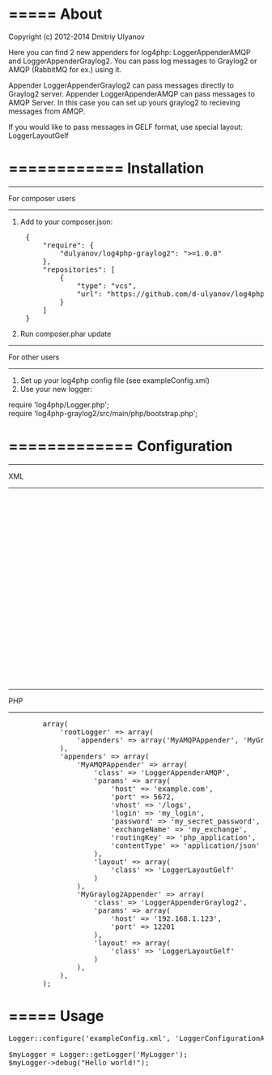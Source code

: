 =====
About
=====
Copyright (c) 2012-2014 Dmitriy Ulyanov

Here you can find 2 new appenders for log4php: LoggerAppenderAMQP and LoggerAppenderGraylog2.
You can pass log messages to Graylog2 or AMQP (RabbitMQ for ex.) using it.

Appender LoggerAppenderGraylog2 can pass messages directly to Graylog2 server.
Appender LoggerAppenderAMQP can pass messages to AMQP Server. In this case you can set up yours graylog2 to recieving messages from AMQP.

If you would like to pass messages in GELF format, use special layout: LoggerLayoutGelf

============
Installation
============

******************
For composer users
******************

1. Add to your composer.json:<br/>
<pre>
    {
        "require": {
            "dulyanov/log4php-graylog2": ">=1.0.0"
        },
        "repositories": [
            {
                "type": "vcs",
                "url": "https://github.com/d-ulyanov/log4php-graylog2.git"
            }
        ]
    }
</pre>

2. Run composer.phar update

***************
For other users
***************

1. Set up your log4php config file (see exampleConfig.xml)
2. Use your new logger:

require 'log4php/Logger.php';<br />
require 'log4php-graylog2/src/main/php/bootstrap.php';

=============
Configuration
=============

***
XML
***

<pre>
        <configuration xmlns="http://logging.apache.org/log4php/">
            <appender name="MyAMQPAppender" class="LoggerAppenderAMQP">
                <param name="host" value="example.com" />
                <param name="port" value="5672" />
                <param name="vhost" value="/logs" />
                <param name="login" value="my_login" />
                <param name="password" value="my_secret_password" />
                <param name="exchangeName" value="my_exchange" />
                <param name="routingKey" value="php_application" />
                <param name="contentType" value="application/json" />
                <layout class="LoggerLayoutGelf" />
            </appender>
            <appender name="MyGraylog2Appender" class="LoggerAppenderGraylog2">
                <param name="host" value="192.168.1.123" />
                <param name="port" value="12201" />
                <layout class="LoggerLayoutGelf" />
            </appender>
            <root>
                <level value="DEBUG" />
                <appender_ref ref="MyAMQPAppender" />
                <appender_ref ref="MyGraylog2Appender" />
            </root>
        </configuration>
</pre>

***
PHP
***

<pre>
        array(
            'rootLogger' => array(
                'appenders' => array('MyAMQPAppender', 'MyGraylog2Appender')
            ),
            'appenders' => array(
                'MyAMQPAppender' => array(
                    'class' => 'LoggerAppenderAMQP',
                    'params' => array(
                        'host' => 'example.com',
                        'port' => 5672,
                        'vhost' => '/logs',
                        'login' => 'my_login',
                        'password' => 'my_secret_password',
                        'exchangeName' => 'my_exchange',
                        'routingKey' => 'php_application',
                        'contentType' => 'application/json'
                    ),
                    'layout' => array(
                        'class' => 'LoggerLayoutGelf'
                    )
                ),
                'MyGraylog2Appender' => array(
                    'class' => 'LoggerAppenderGraylog2',
                    'params' => array(
                        'host' => '192.168.1.123',
                        'port' => 12201
                    ),
                    'layout' => array(
                        'class' => 'LoggerLayoutGelf'
                    )
                ),
            ),
        );
</pre>

=====
Usage
=====

<pre>
Logger::configure('exampleConfig.xml', 'LoggerConfigurationAdapterXML');

$myLogger = Logger::getLogger('MyLogger');
$myLogger->debug("Hello world!");
</pre>
